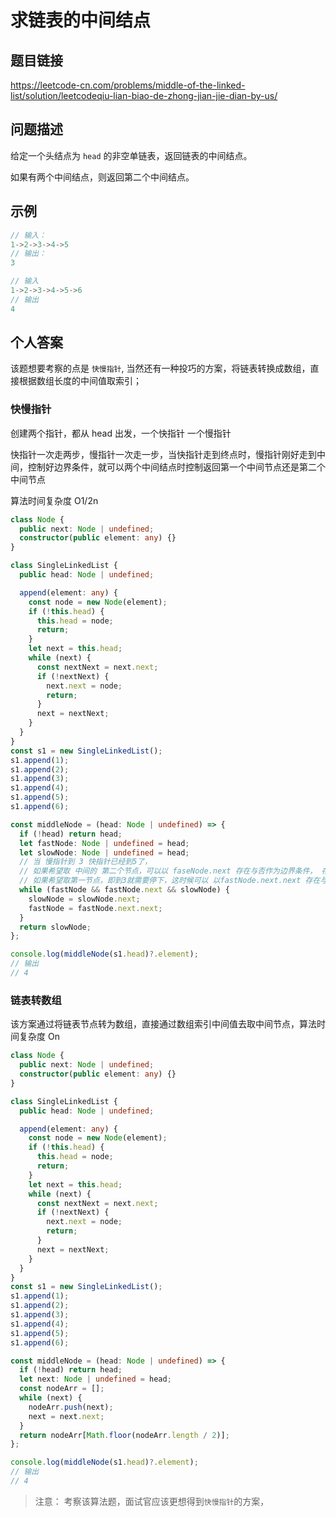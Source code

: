 # 求链表的中间结点

## 题目链接

<https://leetcode-cn.com/problems/middle-of-the-linked-list/solution/leetcodeqiu-lian-biao-de-zhong-jian-jie-dian-by-us/>

## 问题描述

给定一个头结点为 `head` 的非空单链表，返回链表的中间结点。

如果有两个中间结点，则返回第二个中间结点。

## 示例

```js
// 输入：
1->2->3->4->5
// 输出：
3

// 输入
1->2->3->4->5->6
// 输出
4
```

## 个人答案

该题想要考察的点是 `快慢指针`, 当然还有一种投巧的方案，将链表转换成数组，直接根据数组长度的中间值取索引；

### 快慢指针

创建两个指针，都从 head 出发，一个快指针 一个慢指针

快指针一次走两步，慢指针一次走一步，当快指针走到终点时，慢指针刚好走到中间，控制好边界条件，就可以两个中间结点时控制返回第一个中间节点还是第二个中间节点

算法时间复杂度 O1/2n

```ts
class Node {
  public next: Node | undefined;
  constructor(public element: any) {}
}

class SingleLinkedList {
  public head: Node | undefined;

  append(element: any) {
    const node = new Node(element);
    if (!this.head) {
      this.head = node;
      return;
    }
    let next = this.head;
    while (next) {
      const nextNext = next.next;
      if (!nextNext) {
        next.next = node;
        return;
      }
      next = nextNext;
    }
  }
}
const s1 = new SingleLinkedList();
s1.append(1);
s1.append(2);
s1.append(3);
s1.append(4);
s1.append(5);
s1.append(6);

const middleNode = (head: Node | undefined) => {
  if (!head) return head;
  let fastNode: Node | undefined = head;
  let slowNode: Node | undefined = head;
  // 当 慢指针到 3 快指针已经到5了，
  // 如果希望取 中间的 第二个节点，可以以 faseNode.next 存在与否作为边界条件， 存在慢指针还可以进一步
  // 如果希望取第一节点，即到3就需要停下，这时候可以 以fastNode.next.next 存在与否作为边界判断条件
  while (fastNode && fastNode.next && slowNode) {
    slowNode = slowNode.next;
    fastNode = fastNode.next.next;
  }
  return slowNode;
};

console.log(middleNode(s1.head)?.element);
// 输出
// 4
```

### 链表转数组

该方案通过将链表节点转为数组，直接通过数组索引中间值去取中间节点，算法时间复杂度 On

```ts
class Node {
  public next: Node | undefined;
  constructor(public element: any) {}
}

class SingleLinkedList {
  public head: Node | undefined;

  append(element: any) {
    const node = new Node(element);
    if (!this.head) {
      this.head = node;
      return;
    }
    let next = this.head;
    while (next) {
      const nextNext = next.next;
      if (!nextNext) {
        next.next = node;
        return;
      }
      next = nextNext;
    }
  }
}
const s1 = new SingleLinkedList();
s1.append(1);
s1.append(2);
s1.append(3);
s1.append(4);
s1.append(5);
s1.append(6);

const middleNode = (head: Node | undefined) => {
  if (!head) return head;
  let next: Node | undefined = head;
  const nodeArr = [];
  while (next) {
    nodeArr.push(next);
    next = next.next;
  }
  return nodeArr[Math.floor(nodeArr.length / 2)];
};

console.log(middleNode(s1.head)?.element);
// 输出
// 4
```

> 注意： 考察该算法题，面试官应该更想得到`快慢指针`的方案，
